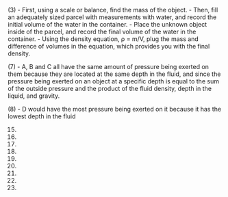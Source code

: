 (3)
	- First, using a scale or balance, find the mass of the object.
	- Then, fill an adequately sized parcel with measurements with water, and record the initial volume of the water in the container.
	- Place the unknown object inside of the parcel, and record the final volume of the water in the container.
	- Using the density equation, ρ = m/V, plug the mass and difference of volumes in the equation, which provides you with the final density.

(7)
	- A, B and C all have the same amount of pressure being exerted on them because they are located at the same depth in the fluid, and since the pressure being exerted on an object at a specific depth is equal to the sum of the outside pressure and the product of the fluid density, depth in the liquid, and gravity.

(8)
	- D would have the most pressure being exerted on it because it has the lowest depth in the fluid

15.

24.

27.

29.

31.

33.

34.

36.

37.

